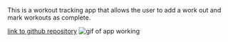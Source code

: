 This is a workout tracking app that allows the user to add a work out and mark workouts as complete.

[link to github repository](https://github.com/Daniel-Droppa/workout_tracker)
![gif of app working](public\Fitness-Tracker.gif)
